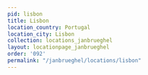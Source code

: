 ```yaml
---
pid: lisbon
title: Lisbon
location_country: Portugal
location_city: Lisbon
collection: locations_janbrueghel
layout: locationpage_janbrueghel
order: '092'
permalink: "/janbrueghel/locations/lisbon"
---
```

